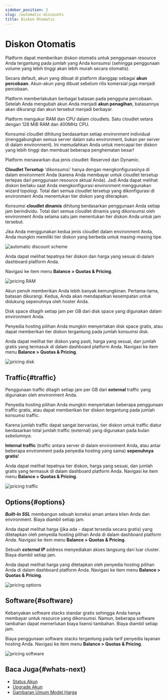 ```yaml
---
sidebar_position: 2
slug: /automatic-discounts
title: Diskon Otomatis
---
```

# Diskon Otomatis

Platform dapat memberikan diskon otomatis untuk penggunaan resource Anda tergantung pada jumlah yang Anda konsumsi (sehingga penggunaan volume yang lebih tinggi akan lebih murah secara otomatis).

Secara default, akun yang dibuat di platform dianggap sebagai **akun percobaan**. Akun-akun yang dibuat sebelum rilis komersial juga menjadi percobaan.

Platform memberlakukan berbagai batasan pada pengguna percobaan. Setelah Anda mengubah akun Anda menjadi **akun penagihan**, batasannya akan dikurangi dan akun tersebut menjadi berbayar.


Platform mengukur RAM dan CPU dalam cloudlets. Satu cloudlet setara dengan 128 MiB RAM dan 400MHz CPU.

Konsumsi cloudlet dihitung berdasarkan setiap environment individual (menggabungkan semua server dalam satu environment, bukan per server di dalam environment). Ini memudahkan Anda untuk mencapai tier diskon yang lebih tinggi dan membuat beberapa penghematan besar!

Platform menawarkan dua jenis cloudlet: Reserved dan Dynamic.

**Cloudlet Tersetup** 'dikonsumsi' hanya dengan mengkonfigurasinya di dalam environment Anda (karena Anda membayar untuk cloudlet tersetup terlepas dari penggunaan resource aktual Anda). Jadi Anda dapat melihat diskon berlaku saat Anda mengkonfigurasi environment menggunakan wizard topologi. Total dari semua cloudlet tersetup yang dikonfigurasi di environment Anda menentukan tier diskon yang diterapkan.

Konsumsi **cloudlet dinamis** dihitung berdasarkan penggunaan Anda setiap jam berindividu. Total dari semua cloudlet dinamis yang dikonsumsi oleh environment Anda selama satu jam menentukan tier diskon Anda untuk jam tersebut.

Jika Anda menggunakan kedua jenis cloudlet dalam environment Anda, Anda mungkin memiliki tier diskon yang berbeda untuk masing-masing tipe.

<img src="https://assets.dewacloud.com/dewacloud-docs/account-&-pricing/automatic-discounts/01-automatic-discount-scheme.png" alt="automatic discount scheme" max-width="100%"/>

Anda dapat melihat tepatnya tier diskon dan harga yang sesuai di dalam dashboard platform Anda.

Navigasi ke item menu **Balance > Quotas & Pricing**.

<img src="https://assets.dewacloud.com/dewacloud-docs/account-&-pricing/automatic-discounts/02-pricing-ram.png" alt="pricing RAM" max-width="100%"/>


Akun penuh memberikan Anda lebih banyak kemungkinan. Pertama-tama, batasan dikurangi. Kedua, Anda akan mendapatkan kesempatan untuk didukung sepenuhnya oleh hoster Anda.

Disk space ditagih setiap jam per GB dari disk space yang digunakan dalam environment Anda.

Penyedia hosting pilihan Anda mungkin menyertakan disk space gratis, atau dapat memberikan tier diskon tergantung pada jumlah konsumsi disk.

Anda dapat melihat tier diskon yang pasti, harga yang sesuai, dan jumlah gratis yang termasuk di dalam dashboard platform Anda. Navigasi ke item menu **Balance > Quotas & Pricing**.

<img src="https://assets.dewacloud.com/dewacloud-docs/account-&-pricing/automatic-discounts/03-pricing-disk.png" alt="pricing disk" max-width="100%"/>

## Traffic{#traffic}

Penggunaan traffic ditagih setiap jam per GB dari **external** traffic yang digunakan oleh environment Anda.

Penyedia hosting pilihan Anda mungkin menyertakan beberapa penggunaan traffic gratis, atau dapat memberikan tier diskon tergantung pada jumlah konsumsi traffic.

Karena jumlah traffic dapat sangat bervariasi, tier diskon untuk traffic diatur berdasarkan total jumlah traffic (external) yang digunakan pada bulan _sebelumnya_.

**Internal traffic** (traffic antara server di dalam environment Anda, atau antar beberapa environment pada penyedia hosting yang sama) **sepenuhnya gratis**!

Anda dapat melihat tepatnya tier diskon, harga yang sesuai, dan jumlah gratis yang termasuk di dalam dashboard platform Anda. Navigasi ke item menu **Balance > Quotas & Pricing**.

<img src="https://assets.dewacloud.com/dewacloud-docs/account-&-pricing/automatic-discounts/04-pricing-traffic.png" alt="pricing traffic" max-width="100%"/>

## Options{#options}

_**Built-In SSL**_ membangun sebuah koneksi aman antara klien Anda dan environment. Biaya diambil setiap jam.

Anda dapat melihat harga (jika ada - dapat tersedia secara gratis) yang ditetapkan oleh penyedia hosting pilihan Anda di dalam dashboard platform Anda. Navigasi ke item menu **Balance > Quotas & Pricing**.

Sebuah _**external IP**_ address menyediakan akses langsung dari luar cluster. Biaya diambil setiap jam.

Anda dapat melihat harga yang ditetapkan oleh penyedia hosting pilihan Anda di dalam dashboard platform Anda. Navigasi ke item menu **Balance > Quotas & Pricing**.

<img src="https://assets.dewacloud.com/dewacloud-docs/account-&-pricing/automatic-discounts/05-pricing-options.png" alt="pricing options" max-width="100%"/>

## Software{#software}

Kebanyakan software stacks standar gratis sehingga Anda hanya membayar untuk resource yang dikonsumsi. Namun, beberapa software tambahan dapat memerlukan biaya lisensi tambahan. Biaya diambil setiap jam.

Biaya penggunaan software stacks tergantung pada tarif penyedia layanan hosting Anda. Navigasi ke item menu **Balance > Quotas & Pricing**.

<img src="https://assets.dewacloud.com/dewacloud-docs/account-&-pricing/automatic-discounts/06-pricing-software.png" alt="pricing software" max-width="100%"/>


## Baca Juga{#whats-next}

* [Status Akun](https://docs.dewacloud.com/docs/account-statuses/)
* [Upgrade Akun](https://docs.dewacloud.com/docs/upgrade-refill-account/)
* [Gambaran Umum Model Harga](https://docs.dewacloud.com/docs/pricing-model/)